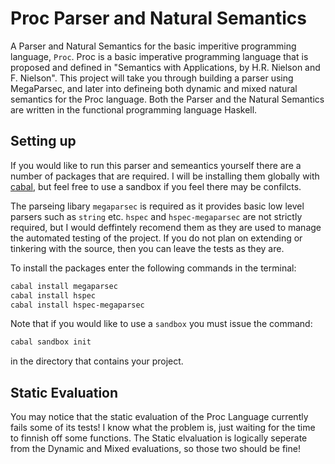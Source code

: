 # Proc Parser and Natural Semantics

A Parser and Natural Semantics for the basic imperitive programming language, `Proc`. Proc is a basic imperative programming language that is proposed and defined in "Semantics with Applications, by H.R. Nielson and F. Nielson". This project will take you through building a parser using MegaParsec, and later into defineing both dynamic and mixed natural semantics for the Proc language. Both the Parser and the Natural Semantics are written in the functional programming language Haskell.

## Setting up

If you would like to run this parser and semeantics yourself there are a number of packages that are required. I will be installing them globally with [cabal](https://www.haskell.org/cabal/),  but feel free to use a sandbox if you feel there may be confilcts.

The parseing libary `megaparsec` is required as it provides basic low level parsers such as `string` etc. `hspec` and `hspec-megaparsec` are not strictly required, but I would deffintely recomend them as they are used to manage the automated testing of the project. If you do not plan on extending or tinkering with the source, then you can leave the tests as they are.

To install the packages enter the following commands in the terminal:
``` sh
cabal install megaparsec
cabal install hspec
cabal install hspec-megaparsec
```
Note that if you would like to use a `sandbox` you must issue the command:
``` sh 
cabal sandbox init
```
 in the directory that contains your project.
 
 
 
 ## Static Evaluation
 
You may notice that the static evaluation of the Proc Language currently fails some of its tests! I know what the problem is, just waiting for the time to finnish off some functions. The Static elvaluation is logically seperate from the Dynamic and Mixed evaluations, so those two should be fine!
 
 
